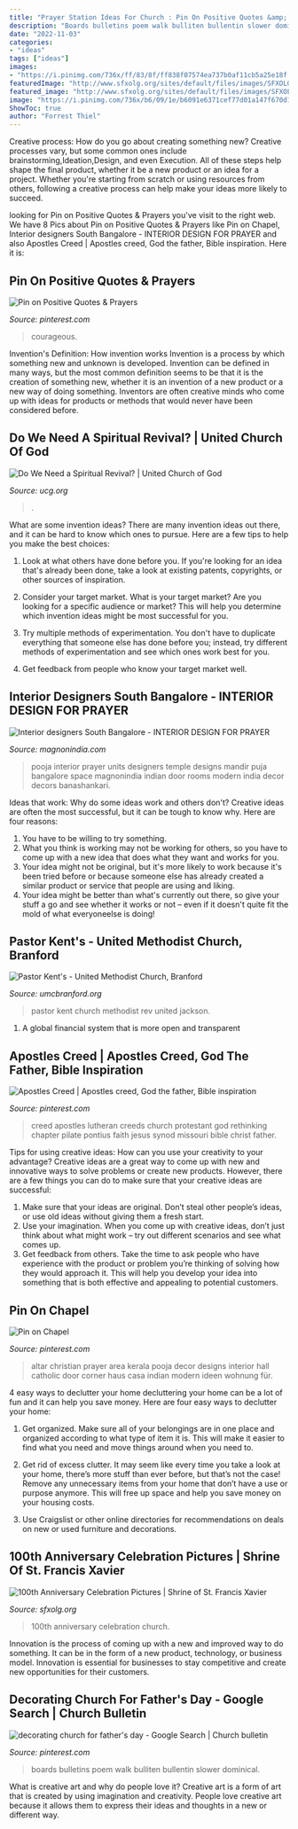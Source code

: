 ```yaml
---
title: "Prayer Station Ideas For Church : Pin On Positive Quotes &amp; Prayers"
description: "Boards bulletins poem walk bulliten bullentin slower dominical"
date: "2022-11-03"
categories:
- "ideas"
tags: ["ideas"]
images:
- "https://i.pinimg.com/736x/ff/83/8f/ff838f07574ea737b0af11cb5a25e18f.jpg"
featuredImage: "http://www.sfxolg.org/sites/default/files/images/SFXOLG100thAnniversary_075.jpg"
featured_image: "http://www.sfxolg.org/sites/default/files/images/SFXOLG100thAnniversary_075.jpg"
image: "https://i.pinimg.com/736x/b6/09/1e/b6091e6371cef77d01a147f670d1db0a.jpg"
ShowToc: true
author: "Forrest Thiel"
---
```



Creative process: How do you go about creating something new?
Creative processes vary, but some common ones include brainstorming,Ideation,Design, and even Execution. All of these steps help shape the final product, whether it be a new product or an idea for a project. Whether you're starting from scratch or using resources from others, following a creative process can help make your ideas more likely to succeed.

	

		
looking for Pin on Positive Quotes &amp; Prayers you've visit to the right web. We have 8 Pics about Pin on Positive Quotes &amp; Prayers like Pin on Chapel, Interior designers South Bangalore - INTERIOR DESIGN FOR PRAYER and also Apostles Creed | Apostles creed, God the father, Bible inspiration. Here it is:
		
    
## Pin On Positive Quotes &amp; Prayers

<img loading=lazy src="https://i.pinimg.com/736x/ff/83/8f/ff838f07574ea737b0af11cb5a25e18f.jpg" onerror="this.onerror=null;this.src='https://tse2.mm.bing.net/th?id=OIP.UeOq81xAcUQyAwo-gGwoPgHaQB&amp;pid=15.1';" alt="Pin on Positive Quotes &amp; Prayers">

_Source: pinterest.com_

>courageous. 

	

Invention's Definition: How invention works
Invention is a process by which something new and unknown is developed. Invention can be defined in many ways, but the most common definition seems to be that it is the creation of something new, whether it is an invention of a new product or a new way of doing something. Inventors are often creative minds who come up with ideas for products or methods that would never have been considered before.

    
## Do We Need A Spiritual Revival? | United Church Of God

<img loading=lazy src="https://www.ucg.org/files/styles/full_grid9/public/image/article/2011/11/08/do-we-need-a-spiritual-revival.jpg" onerror="this.onerror=null;this.src='https://tse3.mm.bing.net/th?id=OIP.V18fSag598o9sNP07aj09AEnDT&amp;pid=15.1';" alt="Do We Need a Spiritual Revival? | United Church of God">

_Source: ucg.org_

>. 

	

What are some invention ideas?
There are many invention ideas out there, and it can be hard to know which ones to pursue. Here are a few tips to help you make the best choices:
1. Look at what others have done before you. If you're looking for an idea that's already been done, take a look at existing patents, copyrights, or other sources of inspiration.

2. Consider your target market. What is your target market? Are you looking for a specific audience or market? This will help you determine which invention ideas might be most successful for you.

3. Try multiple methods of experimentation. You don't have to duplicate everything that someone else has done before you; instead, try different methods of experimentation and see which ones work best for you.

4. Get feedback from people who know your target market well.

    
## Interior Designers South Bangalore - INTERIOR DESIGN FOR PRAYER

<img loading=lazy src="https://www.magnonindia.com/wp-content/uploads/2018/12/pr-3.jpg" onerror="this.onerror=null;this.src='https://tse1.mm.bing.net/th?id=OIP.7UAVtBDMdo2nI-yPNRUCWwHaI1&amp;pid=15.1';" alt="Interior designers South Bangalore - INTERIOR DESIGN FOR PRAYER">

_Source: magnonindia.com_

>pooja interior prayer units designers temple designs mandir puja bangalore space magnonindia indian door rooms modern india decor decors banashankari. 

	

Ideas that work: Why do some ideas work and others don't?
Creative ideas are often the most successful, but it can be tough to know why. Here are four reasons:
1. You have to be willing to try something.
2. What you think is working may not be working for others, so you have to come up with a new idea that does what they want and works for you.
3. Your idea might not be original, but it's more likely to work because it's been tried before or because someone else has already created a similar product or service that people are using and liking.
4. Your idea might be better than what's currently out there, so give your stuff a go and see whether it works or not – even if it doesn't quite fit the mold of what everyoneelse is doing!

    
## Pastor Kent&#039;s - United Methodist Church, Branford

<img loading=lazy src="http://umcbranford.org/hp_wordpress/wp-content/uploads/2013/09/Pastor-Kent-picture-768x1024.jpg" onerror="this.onerror=null;this.src='https://tse3.mm.bing.net/th?id=OIP.e05XgTTIFZYK0cKHDo1hYwHaJ4&amp;pid=15.1';" alt="Pastor Kent&#039;s - United Methodist Church, Branford">

_Source: umcbranford.org_

>pastor kent church methodist rev united jackson. 

	

1. A global financial system that is more open and transparent 

    
## Apostles Creed | Apostles Creed, God The Father, Bible Inspiration

<img loading=lazy src="https://i.pinimg.com/736x/0f/97/a0/0f97a069b0e62412b1b9fe0089efbdc1--apostles-creed-lutheran.jpg" onerror="this.onerror=null;this.src='https://tse3.mm.bing.net/th?id=OIP.aYJLAp4dltjyYx9TK9RWJAHaJk&amp;pid=15.1';" alt="Apostles Creed | Apostles creed, God the father, Bible inspiration">

_Source: pinterest.com_

>creed apostles lutheran creeds church protestant god rethinking chapter pilate pontius faith jesus synod missouri bible christ father. 

	

Tips for using creative ideas: How can you use your creativity to your advantage?
Creative ideas are a great way to come up with new and innovative ways to solve problems or create new products. However, there are a few things you can do to make sure that your creative ideas are successful:
1) Make sure that your ideas are original. Don’t steal other people’s ideas, or use old ideas without giving them a fresh start.
2) Use your imagination. When you come up with creative ideas, don’t just think about what might work – try out different scenarios and see what comes up.
3) Get feedback from others. Take the time to ask people who have experience with the product or problem you’re thinking of solving how they would approach it. This will help you develop your idea into something that is both effective and appealing to potential customers.

    
## Pin On Chapel

<img loading=lazy src="https://i.pinimg.com/736x/b6/09/1e/b6091e6371cef77d01a147f670d1db0a.jpg" onerror="this.onerror=null;this.src='https://tse3.mm.bing.net/th?id=OIP.NaiEYxEwuC-rw0WKR000awHaKq&amp;pid=15.1';" alt="Pin on Chapel">

_Source: pinterest.com_

>altar christian prayer area kerala pooja decor designs interior hall catholic door corner haus casa indian modern ideen wohnung für. 

	

4 easy ways to declutter your home
decluttering your home can be a lot of fun and it can help you save money. Here are four easy ways to declutter your home:
1. Get organized. Make sure all of your belongings are in one place and organized according to what type of item it is. This will make it easier to find what you need and move things around when you need to.

2. Get rid of excess clutter. It may seem like every time you take a look at your home, there’s more stuff than ever before, but that’s not the case! Remove any unnecessary items from your home that don’t have a use or purpose anymore. This will free up space and help you save money on your housing costs.

3. Use Craigslist or other online directories for recommendations on deals on new or used furniture and decorations.

    
## 100th Anniversary Celebration Pictures | Shrine Of St. Francis Xavier

<img loading=lazy src="http://www.sfxolg.org/sites/default/files/images/SFXOLG100thAnniversary_075.jpg" onerror="this.onerror=null;this.src='https://tse4.mm.bing.net/th?id=OIP.QEcPl7JDHENApgJQt36ymgHaE8&amp;pid=15.1';" alt="100th Anniversary Celebration Pictures | Shrine of St. Francis Xavier">

_Source: sfxolg.org_

>100th anniversary celebration church. 

	

Innovation is the process of coming up with a new and improved way to do something. It can be in the form of a new product, technology, or business model. Innovation is essential for businesses to stay competitive and create new opportunities for their customers.

    
## Decorating Church For Father&#039;s Day - Google Search | Church Bulletin

<img loading=lazy src="https://i.pinimg.com/736x/db/39/4f/db394faa33151d6df48817075bbfe258.jpg" onerror="this.onerror=null;this.src='https://tse4.mm.bing.net/th?id=OIP.vx5IDAu1t0v-EUxyOcG7-wHaFj&amp;pid=15.1';" alt="decorating church for father&#039;s day - Google Search | Church bulletin">

_Source: pinterest.com_

>boards bulletins poem walk bulliten bullentin slower dominical. 

	

What is creative art and why do people love it?
Creative art is a form of art that is created by using imagination and creativity. People love creative art because it allows them to express their ideas and thoughts in a new or different way.

